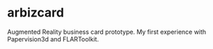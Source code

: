 arbizcard
=========

Augmented Reality business card prototype. My first experience with Papervision3d and FLARToolkit.
